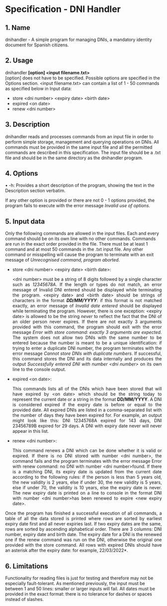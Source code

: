 # Specification - DNI Handler #
## 1. Name ##
dnihandler - A simple program for managing DNIs, a mandatory identity document for Spanish citizens.
## 2. Usage ##
dnihandler **[option] \<input filename.txt\>**\
[option] does not have to be specified. Possible options are specified in the Options section. \<input filename.txt\> can contain a list of 1 - 50 commands as specified below in Input data:
- store \<dni number\> \<expiry date\> \<birth date\>
- expired \<on date\>
- renew \<dni number\>
## 3. Description ##
dnihandler reads and processes commands from an input file in order to perform simple storage, management and querying operations on DNIs. All commands must be provided in the same input file and all the permitted commands are described in this specification. The input file should be a .txt file and should be in the same directory as the dnihandler program.
## 4. Options ##
• -h: Provides a short description of the program, showing the text in the Description section verbatim.

If any other option is provided or there are not 0 - 1 options provided, the program fails to execute with the error message _Invalid use of options_.
## 5. Input data ##
Only the following commands are allowed in the input files. Each and every command should be on its own line with no other commands. Commands are run in the exact order provided in the file. There must be at least 1 command and at most 50 commands in the .txt input file. Any other command or misspelling will cause the program to terminate with an exit message of _Unrecognised command, program aborted_.

- store \<dni number\> \<expiry date\> \<birth date\>:<p align="justify"> \<dni number\> must be a string of 8 digits followed by a single character such as _12345678A_. If the length or types do not match, an error message of Invalid DNI entered should be displayed while terminating the program. \<expiry date\> and \<birth date\> should be strings of characters in the format **_DD/MM/YYYY_**: if this format is not matched exactly, an error message of _Invalid date entered_ should be displayed while terminating the program. However, there is one exception: \<expiry date\> is allowed to be the string _never_ to reflect the fact that the DNI of an older person never expires. If there are not exactly 3 arguments provided with this command, the program should exit with the error message _Error with store command: exactly 3 arguments are expected_. The system does not allow two DNIs with the same number to be entered because the number is meant to be a unique identification: if trying to enter a duplicate DNI number, the program terminates with the error message _Cannot store DNIs with duplicate numbers_. If successful, this command stores the DNI and its data internally and produces the output _Successfully entered DNI with number \<dni number\>_ on its own line to the console output.</p>
- expired \<on date\>: <p align="justify">This commands lists all of the DNIs which have been stored that will have expired by \<on date\> which should be the string today to represent the current date or a string in the format **DD/MM/YYYY**. A DNI is considered expired if the expiry date is before or equal to the provided date. All expired DNIs are listed in a comma-separated list with the number of days they have been expired for. For example, an output might look like this: DNI 12345768A expired for 143 days, DNI 23456789B expired for 29 days. A DNI with expiry date never will never appear in this list.</p>
- renew \<dni number\>: <p align="justify">This command renews a DNI which can be done whether it is valid or expired. If there is no DNI stored with number \<dni number\>, the command fails and the program terminates with the error message Error with renew command: no DNI with number \<dni number\>found. If there is a matching DNI, its expiry date is updated from the current date according to the following rules: if the person is less than 5 years old, the new validity is 2 years, else if under 30, the new validity is 5 years, else if under 70, the validity is 10 years, else the expiry date is never. The new expiry date is printed on a line to console in the format DNI with number \<dni number\>has been renewed to expire \<new expiry date\>.</p>
<p align="justify">
Once the program has finished a successful execution of all commands, a table of all the data stored is printed where rows are sorted by earliest expiry date first and all never expiries last. If two expiry dates are the same, rows are sorted by ascending alphabetical order. There are 3 columns: DNI number, expiry date and birth date. The expiry date for a DNI is the renewed one if the renew command was run on the DNI, otherwise the original one provided with the store command. All rows with expired DNIs should have an asterisk after the expiry date: for example, 22/03/2022*.
</p>

## 6. Limitations ##
Functionality for reading files is just for testing and therefore may not be especially fault-tolerant. As mentioned previously, the input must be between 1 and 50 lines: smaller or larger inputs will fail. All dates must be provided in the exact format: there is no tolerance for dashes or spaces instead of slashes.
